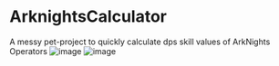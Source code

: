 # ArknightsCalculator
A messy pet-project to quickly calculate dps skill values of ArkNights Operators
![image](https://github.com/ThisIsATravesT/ArknightsCalculator/assets/147486767/fa3a3b96-9b23-4e4a-adb9-8b855fdc7d54)
![image](https://github.com/ThisIsATravesT/ArknightsCalculator/assets/147486767/4e01e4ca-c74f-40b4-99bd-0fd190f22f2d)
